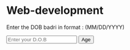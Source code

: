 # Web-development
<!DOCTYPE html>
<html lang="en">
<head>
    <meta charset="UTF-8">
    <meta http-equiv="X-UA-Compatible" content="IE=edge">
    <meta name="viewport" content="width=device-width, initial-scale=1.0">
    <link rel="stylesheet" href="style.css">
    <title>Age Calculator</title>
</head>
<body>
    <div class="container">
        <p id="currDate"> </p>
        <p>Enter the DOB badri in format : (MM/DD/YYYY)</p>
        <input type="text" placeholder="Enter your D.O.B" id="DOB">
        <button id="CalcAge">Age</button>
    </div>
  <div id="displayAge">
      <p id="age"></p>
  </div>
    <script src="script.js">
    </script>
</body>
</html>
